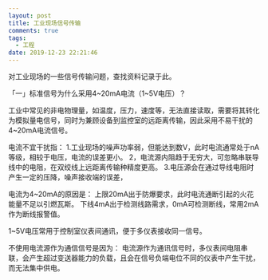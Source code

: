 ```yaml
---
layout: post
title: 工业现场信号传输
comments: true
tags:
  - 工程
date: 2019-12-23 22:21:46
---
```

对工业现场的一些信号传输问题，查找资料记录于此。
<!--more-->
「一」标准信号为什么采用4~20mA电流（1~5V电压）？

工业中常见的非电物理量，如温度，压力，速度等，无法直接读取，需要将其转化为模拟量电信号，同时为兼顾设备到监控室的远距离传输，因此采用不易干扰的4~20mA电流信号。

电流不宜干扰指：
1.工业现场的噪声功率弱，但能达到数V，此时电流通常处于nA等级，相较于电压，电流的误差更小。
2，电流源内阻趋于无穷大，可忽略串联导线中的电阻，在双绞线上远距离传输种精度更高。
3.电压源会在通过导线电阻时产生一定的压降，噪声接收端的误差，

电流为4~20mA的原因是：
上限20mA出于防爆要求，此时电流通断引起的火花能量不足以引燃瓦斯。
下线4mA出于检测线路需求，0mA可检测断线，常用2mA作为断线报警值。

1~5V电压常用于控制室仪表间通讯，便于多仪表接收同一信号。

不使用电流源作为通信信号是因为：
电流源作为通讯信号时，多仪表间电阻串联，会产生超过变送器能力的负载，且会在信号负端电位不同的仪表中产生干扰，而无法集中供电。

